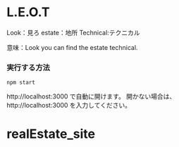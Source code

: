 # L.E.O.T

Look：見ろ
estate：地所
Technical:テクニカル

意味：Look you can find the estate technical.

### 実行する方法

```
npm start
```

http://localhost:3000 で自動に開けます。
開かない場合は、http://localhost:3000 を入力してください。
# realEstate_site
